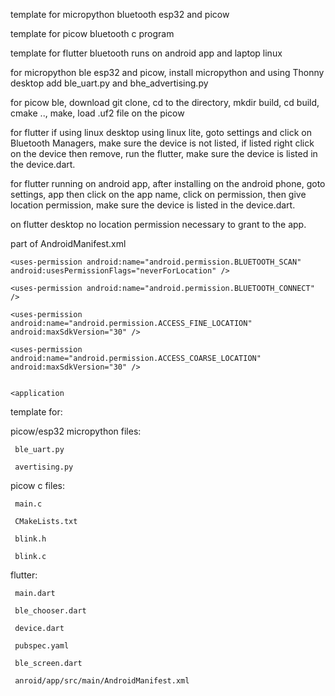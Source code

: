 
template for micropython bluetooth esp32 and picow

template for picow bluetooth c program

template for flutter bluetooth runs on android app and laptop linux

for micropython ble esp32 and picow, install micropython and using Thonny desktop add ble_uart.py and bhe_advertising.py

for picow ble, download git clone, cd to the directory, mkdir build, cd build, cmake .., make, load .uf2 file on the picow

for flutter if using linux desktop using linux lite, goto settings and click on Bluetooth Managers, make sure the device is not listed, if listed
right click on the device then remove, run the flutter, make sure the device is listed in the device.dart.

for flutter running on android app, after installing on the android phone, goto settings, app then click on the app name, click on permission, then give
  location permission, make sure the device is listed in the device.dart.

on flutter desktop no location permission necessary to grant to the app.

part of AndroidManifest.xml

<manifest xmlns:android="http://schemas.android.com/apk/res/android">


    <uses-permission android:name="android.permission.BLUETOOTH_SCAN" android:usesPermissionFlags="neverForLocation" />
    
    <uses-permission android:name="android.permission.BLUETOOTH_CONNECT" />
    
    <uses-permission android:name="android.permission.ACCESS_FINE_LOCATION" android:maxSdkVersion="30" />
    
    <uses-permission android:name="android.permission.ACCESS_COARSE_LOCATION" android:maxSdkVersion="30" />
    

    <application




template for:

picow/esp32 micropython files:

     ble_uart.py

     avertising.py

picow c files:

     main.c

     CMakeLists.txt

     blink.h

     blink.c

flutter:

     main.dart

     ble_chooser.dart

     device.dart

     pubspec.yaml

     ble_screen.dart

     anroid/app/src/main/AndroidManifest.xml

     

     
